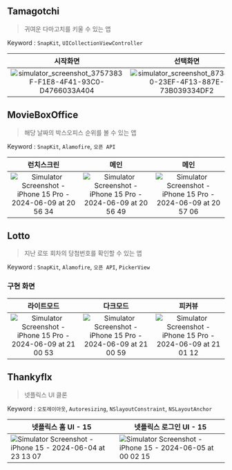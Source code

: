 ## Tamagotchi
> 귀여운 다마고치를 키울 수 있는 앱

Keyword : `SnapKit`, `UICollectionViewController`

시작화면|선택화면|메인화면|설정화면
|:--:|:--:|:--:|:--:|
![simulator_screenshot_3757383F-F1E8-4F41-93C0-D4766033A404](https://github.com/Hminchae/UIKitAndCodebase/assets/103357078/a943b781-b367-4748-b088-0bb01e5bff6f) | ![simulator_screenshot_8738D7B0-23EF-4F13-887E-73B039334DF2](https://github.com/Hminchae/UIKitAndCodebase/assets/103357078/bfc9db17-8571-4619-a0a2-c3b21f4707b1) | ![simulator_screenshot_FBF792DE-5E45-4327-855A-F22E1EF5CE90](https://github.com/Hminchae/UIKitAndCodebase/assets/103357078/1a08509c-bfe0-463b-8965-7df7e2ab6ff1) | ![simulator_screenshot_D25F8DA4-C6F1-4CC9-92E0-2AD1C5C5E579](https://github.com/Hminchae/UIKitAndCodebase/assets/103357078/f116302b-7804-445d-a1e5-8ca8ebda0ec3)

## MovieBoxOffice
> 해당 날짜의 박스오피스 순위를 볼 수 있는 앱

Keyword : `SnapKit`, `Alamofire`, `오픈 API`

런치스크린 | 메인 | 메인
|:--:|:--:|:--:|
![Simulator Screenshot - iPhone 15 Pro - 2024-06-09 at 20 56 34](https://github.com/Hminchae/UIKitAndCodebase/assets/103357078/b0a48296-0753-409e-b62b-a9d4de7f6964) | ![Simulator Screenshot - iPhone 15 Pro - 2024-06-09 at 20 56 49](https://github.com/Hminchae/UIKitAndCodebase/assets/103357078/22d34e17-d5e3-4d89-83ce-4f92470e4bb2) | ![Simulator Screenshot - iPhone 15 Pro - 2024-06-09 at 20 57 06](https://github.com/Hminchae/UIKitAndCodebase/assets/103357078/f08fe8ae-4005-4c83-b76b-d78861eab53e)

## Lotto
> 지난 로또 회차의 당첨번호를 확인할 수 있는 앱

Keyword : `SnapKit`, `Alamofire`, `오픈 API`, `PickerView`

### 구현 화면
라이트모드|다크모드|피커뷰
|:--:|:--:|:--:|
![Simulator Screenshot - iPhone 15 Pro - 2024-06-09 at 21 00 53](https://github.com/Hminchae/UIKitAndCodebase/assets/103357078/efb48293-c070-46a8-8c86-b6e695608c18) | ![Simulator Screenshot - iPhone 15 Pro - 2024-06-09 at 21 00 59](https://github.com/Hminchae/UIKitAndCodebase/assets/103357078/9f462f14-3a8f-4a4e-aa4c-1c9c8be4b0c1) | ![Simulator Screenshot - iPhone 15 Pro - 2024-06-09 at 21 01 12](https://github.com/Hminchae/UIKitAndCodebase/assets/103357078/f3fa21c3-5298-4e16-9a78-9e57824c011a)
 
## Thankyflx
> 넷플릭스 UI 클론

Keyword : `오토레이아웃`, `Autoresizing`, `NSlayoutConstraint`, `NSLayoutAnchor`

|넷플릭스 홈 UI - 15|넷플릭스 로그인 UI - 15|
|--|--|
![Simulator Screenshot - iPhone 15 - 2024-06-04 at 23 13 07](https://github.com/Hminchae/UIKitAndCodebase/assets/103357078/4f5ac1d9-aa2c-4dd8-a278-3b203d5872d8) | ![Simulator Screenshot - iPhone 15 - 2024-06-05 at 00 02 15](https://github.com/Hminchae/UIKitAndCodebase/assets/103357078/5c4080f8-b17f-4041-b971-e1befabddfa9)

